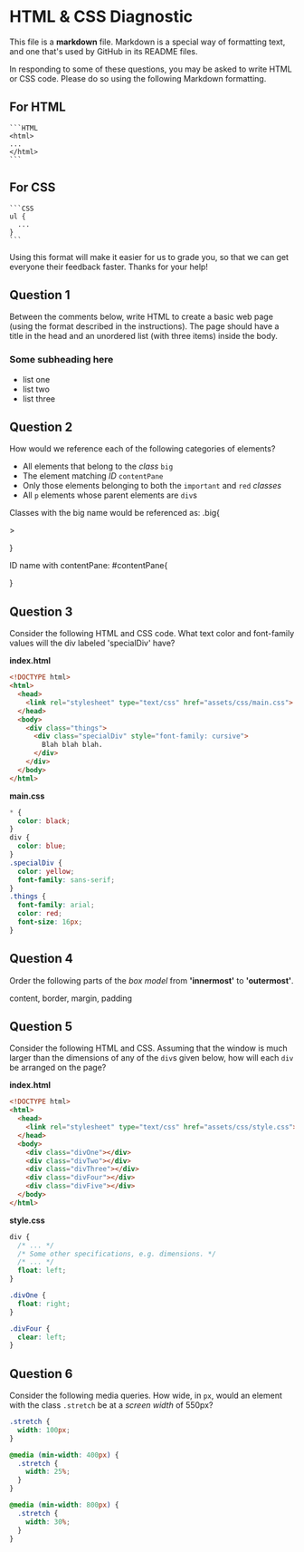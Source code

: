 # HTML & CSS Diagnostic

This file is a **markdown** file. Markdown is a special way of formatting text,
and one that's used by GitHub in its README files.

In responding to some of these questions, you may be asked to write HTML or CSS
code. Please do so using the following Markdown formatting.

## For HTML

    ```HTML
    <html>
    ...
    </html>
    ```

## For CSS

    ```CSS
    ul {
      ...
    }
    ```

Using this format will make it easier for us to grade you, so that we can get
everyone their feedback faster. Thanks for your help!

## Question 1

Between the comments below, write HTML to create a basic web page (using the
format described in the instructions). The page should have a title in the head
and an unordered list (with three items) inside the body.

<!-- your answer starts here -->
<!DOCTYPE html>
<html>
<head>
<title>
Bodega
</title>
</head>
<body>
<h3>
Some subheading here
</h3>
<ul>
<li>list one</li>
<li>list two</li>
<li>list three</li>
</ul>
</body>
</html>

<!-- your answer ends here -->

## Question 2

How would we reference each of the following categories of elements?

-   All elements that belong to the _class_ `big`
-   The element matching _ID_ `contentPane`
-   Only those elements belonging to both the `important` and `red` _classes_
-   All `p` elements whose parent elements are `div`s

<!-- your answer starts here -->
Classes with the big name would be referenced as:
.big{
<!--enter some properties and values here-->>

}

ID name with contentPane:
#contentPane{
<!--enter some properties and values here-->

}


<!-- your answer ends here -->

## Question 3

Consider the following HTML and CSS code. What text color and font-family values
will the div labeled 'specialDiv' have?

**index.html**

```HTML
<!DOCTYPE html>
<html>
  <head>
    <link rel="stylesheet" type="text/css" href="assets/css/main.css">
  </head>
  <body>
    <div class="things">
      <div class="specialDiv" style="font-family: cursive">
        Blah blah blah.
      </div>
    </div>
  </body>
</html>
```

**main.css**

```CSS
* {
  color: black;
}
div {
  color: blue;
}
.specialDiv {
  color: yellow;
  font-family: sans-serif;
}
.things {
  font-family: arial;
  color: red;
  font-size: 16px;
}
```

<!-- your answer starts here -->

<!-- your answer ends here -->

## Question 4

Order the following parts of the _box model_ from **'innermost'** to
**'outermost'**.

content, border, margin, padding

<!-- your answer starts here -->

<!-- your answer ends here -->

## Question 5

Consider the following HTML and CSS. Assuming that the window is much larger
than the dimensions of any of the `div`s given below, how will each `div` be
arranged on the page?

**index.html**

```HTML
<!DOCTYPE html>
<html>
  <head>
    <link rel="stylesheet" type="text/css" href="assets/css/style.css">
  </head>
  <body>
    <div class="divOne"></div>
    <div class="divTwo"></div>
    <div class="divThree"></div>
    <div class="divFour"></div>
    <div class="divFive"></div>
  </body>
</html>
```

**style.css**

```CSS
div {
  /* ... */
  /* Some other specifications, e.g. dimensions. */
  /* ... */
  float: left;
}

.divOne {
  float: right;
}

.divFour {
  clear: left;
}
```

<!-- your answer starts here -->

<!-- your answer ends here -->

## Question 6

Consider the following media queries. How wide, in `px`, would an element
with the class `.stretch` be at a _screen width_ of 550px?

```CSS
.stretch {
  width: 100px;
}

@media (min-width: 400px) {
  .stretch {
    width: 25%;
  }
}

@media (min-width: 800px) {
  .stretch {
    width: 30%;
  }
}
```

<!-- your answer starts here -->

<!-- your answer ends here -->
